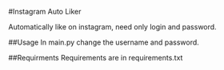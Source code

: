 #Instagram Auto Liker

Automatically like on instagram, need only login and password.

##Usage
In main.py change the username and password.

##Requirments 
Requirements are in requirements.txt